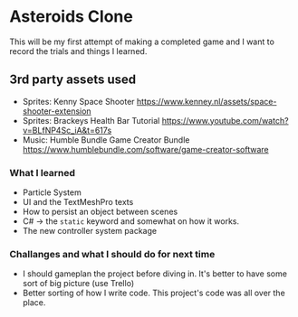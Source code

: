 # Asteroids Clone

This will be my first attempt of making a completed game and I want to record the trials and things I learned.

## 3rd party assets used
- Sprites: Kenny Space Shooter https://www.kenney.nl/assets/space-shooter-extension
- Sprites: Brackeys Health Bar Tutorial https://www.youtube.com/watch?v=BLfNP4Sc_iA&t=617s
- Music: Humble Bundle Game Creator Bundle https://www.humblebundle.com/software/game-creator-software


### What I learned
- Particle System
- UI and the TextMeshPro texts
- How to persist an object between scenes
- C# -> the ```static``` keyword and somewhat on how it works.
- The new controller system package

### Challanges and what I should do for next time
- I should gameplan the project before diving in. It's better to have some sort of big picture (use Trello)
- Better sorting of how I write code. This project's code was all over the place.